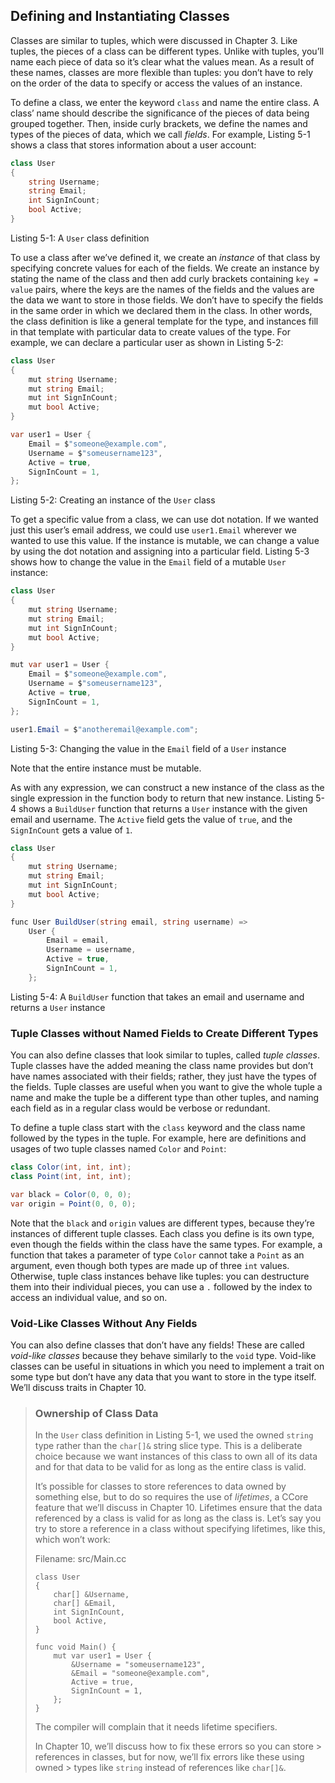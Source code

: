 ## Defining and Instantiating Classes

Classes are similar to tuples, which were discussed in Chapter 3. Like tuples, the pieces of a class can be different types. Unlike with tuples, you’ll name each piece of data so it’s clear what the values mean. As a result of these names, classes are more flexible than tuples: you don’t have to rely on the order of the data to specify or access the values of an instance.

To define a class, we enter the keyword `class` and name the entire class. A class’ name should describe the significance of the pieces of data being grouped together. Then, inside curly brackets, we define the names and types of the pieces of data, which we call *fields*. For example, Listing 5-1 shows a class that stores information about a user account:

```csharp
class User
{
    string Username;
    string Email;
    int SignInCount;
    bool Active;
}
```

<span class="caption">Listing 5-1: A `User` class definition</span>

To use a class after we’ve defined it, we create an *instance* of that class by specifying concrete values for each of the fields. We create an instance by stating the name of the class and then add curly brackets containing `key = value` pairs, where the keys are the names of the fields and the values are the data we want to store in those fields. We don’t have to specify the fields in the same order in which we declared them in the class. In other words, the class definition is like a general template for the type, and instances fill in that template with particular data to create values of the type. For example, we can declare a particular user as shown in Listing 5-2:

```csharp
class User 
{
    mut string Username;
    mut string Email;
    mut int SignInCount;
    mut bool Active;
}

var user1 = User {
    Email = $"someone@example.com",
    Username = $"someusername123",
    Active = true,
    SignInCount = 1,
};
```

<span class="caption">Listing 5-2: Creating an instance of the `User` class</span>

To get a specific value from a class, we can use dot notation. If we wanted just this user’s email address, we could use `user1.Email` wherever we wanted to use this value. If the instance is mutable, we can change a value by using the dot notation and assigning into a particular field. Listing 5-3 shows how to change the value in the `Email` field of a mutable `User` instance:

```csharp
class User 
{
    mut string Username;
    mut string Email;
    mut int SignInCount;
    mut bool Active;
}

mut var user1 = User {
    Email = $"someone@example.com",
    Username = $"someusername123",
    Active = true,
    SignInCount = 1,
};

user1.Email = $"anotheremail@example.com";
```

<span class="caption">Listing 5-3: Changing the value in the `Email` field of a `User` instance</span>

Note that the entire instance must be mutable.

As with any expression, we can construct a new instance of the class as the single expression in the function body to return that new instance. Listing 5-4 shows a `BuildUser` function that returns a `User` instance with the given email and username. The `Active` field gets the value of `true`, and the `SignInCount` gets a value of `1`.

```csharp
class User 
{
    mut string Username;
    mut string Email;
    mut int SignInCount;
    mut bool Active;
}

func User BuildUser(string email, string username) =>
    User {
        Email = email,
        Username = username,
        Active = true,
        SignInCount = 1,
    };
```

<span class="caption">Listing 5-4: A `BuildUser` function that takes an email and username and returns a `User` instance</span>

### Tuple Classes without Named Fields to Create Different Types

You can also define classes that look similar to tuples, called *tuple classes*. Tuple classes have the added meaning the class name provides but don’t have names associated with their fields; rather, they just have the types of the fields. Tuple classes are useful when you want to give the whole tuple a name and make the tuple be a different type than other tuples, and naming each field as in a regular class would be verbose or redundant.

To define a tuple class start with the `class` keyword and the class name followed by the types in the tuple. For example, here are definitions and usages of two tuple classes named `Color` and `Point`:

```csharp
class Color(int, int, int);
class Point(int, int, int);

var black = Color(0, 0, 0);
var origin = Point(0, 0, 0);
```

Note that the `black` and `origin` values are different types, because they’re instances of different tuple classes. Each class you define is its own type, even though the fields within the class have the same types. For example, a function that takes a parameter of type `Color` cannot take a `Point` as an argument, even though both types are made up of three `int` values. Otherwise, tuple class instances behave like tuples: you can destructure them into their individual pieces, you can use a `.` followed by the index to access an individual value, and so on.

### Void-Like Classes Without Any Fields

You can also define classes that don’t have any fields! These are called *void-like classes* because they behave similarly to the `void` type. Void-like classes can be useful in situations in which you need to implement a trait on some type but don’t have any data that you want to store in the type itself. We’ll discuss traits in Chapter 10.

> ### Ownership of Class Data
>
> In the `User` class definition in Listing 5-1, we used the owned `string` type rather than the `char[]&` string slice type. This is a deliberate choice because we want instances of this class to own all of its data and for that data to be valid for as long as the entire class is valid.
>
> It’s possible for classes to store references to data owned by something else, but to do so requires the use of *lifetimes*, a CCore feature that we’ll discuss in Chapter 10. Lifetimes ensure that the data referenced by a class is valid for as long as the class is. Let’s say you try to store a reference in a class without specifying lifetimes, like this, which won’t work:
>
> <span class="filename">Filename: src/Main.cc</span>
>
> ```csharp,ignore
> class User
> {
>     char[] &Username,
>     char[] &Email,
>     int SignInCount,
>     bool Active,
> }
>
> func void Main() {
>     mut var user1 = User {
>         &Username = "someusername123",
>         &Email = "someone@example.com",
>         Active = true,
>         SignInCount = 1,
>     };
> }
> ```
>
> The compiler will complain that it needs lifetime specifiers.
>
> In Chapter 10, we’ll discuss how to fix these errors so you can store > references in classes, but for now, we’ll fix errors like these using owned > types like `string` instead of references like `char[]&`.
